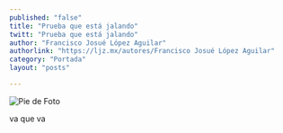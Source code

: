 ```yaml
---
published: "false"
title: "Prueba que está jalando"
twitt: "Prueba que está jalando"
author: "Francisco Josué López Aguilar"
authorlink: "https://ljz.mx/autores/Francisco Josué López Aguilar"
category: "Portada"
layout: "posts"

---
```


![Pie de Foto](http://i.imgur.com/M7oOKacm.jpg)

va que va

